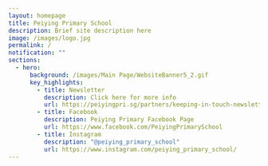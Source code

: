 ```yaml
---
layout: homepage
title: Peiying Primary School
description: Brief site description here
image: /images/logo.jpg
permalink: /
notification: ""
sections:
  - hero:
      background: /images/Main Page/WebsiteBanner5_2.gif
      key_highlights:
        - title: Newsletter
          description: Click here for more info
          url: https://peiyingpri.sg/partners/keeping-in-touch-newsletters/
        - title: Facebook
          description: Peiying Primary Facebook Page
          url: https://www.facebook.com/PeiyingPrimarySchool
        - title: Instagram
          description: "@peiying_primary_school"
          url: https://www.instagram.com/peiying_primary_school/
---
```

